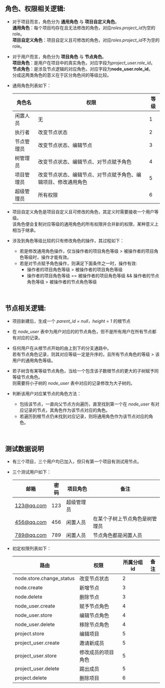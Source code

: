 ## 角色、权限相关逻辑:

 - 对于项目而言，角色分为 **通用角色** 与 **项目自定义角色**。  
    **通用角色**：每个项目均存在且无法修改的角色，对应*roles.project_id*为空的role。  
    **项目自定义角色**：项目自定义且可修改的角色，对应*roles.project_id*不为空的role。  

 - 对于用户而言，角色分为 **项目角色** 与 **节点角色**。  
    **项目角色**：是用户在项目中的真实角色，对应字段为*project_user.role_id*。  
    **节点角色**：是涉及节点逻辑的对应角色，对应字段为**node_user.role_id**。  
    分成这两类角色的意义在于区分角色间的等级比较。  

 - 通用角色列表如下：  

    | 角色名 | 权限 | 等级 |
    | --- | --- | --- |
    | 闲置人员 | 无 | 1 |
    | 执行者 | 改变节点状态 | 2 |
    | 节点管理员 | 改变节点状态、编辑节点 | 3 |
    | 树管理员 | 改变节点状态、编辑节点、对节点赋予角色 | 4 |
    | 项目管理员 | 改变节点状态、编辑节点、对节点赋予角色、编辑项目、修改通用角色 | 5 |
    | 超级管理员 | 所有权限 | 6 |


 - 项目自定义角色是项目自定义且可修改的角色，其定义时需要接收一个用户等级。  
    该角色便会复制对应等级的通用角色的所有权限并合并新的权限，某种意义上相当于继承。

 - 涉及到角色等级比较的只有修改角色的操作，其过程如下：
    - 若是修改通用角色操作，仅当操作者的项目角色等级 > 被操作者的项目角色等级时，操作才能有效。
    - 若是对节点赋予角色操作，则满足下面条件之一时，操作有效:
        - 操作者的项目角色等级 > 被操作者的项目角色等级
        - 操作者的项目角色等级 == 被操作者的项目角色等级 && 操作者的节点角色等级 > 被操作者的节点角色等级

<br>

## 节点相关逻辑:

 - 项目新建后，生成一个 *parent_id = null，height = 1* 的根节点

 - 在 *node_user* 表中为用户对应的的节点角色，但不是所有用户在所有节点都有对应的记录。

 - 任何用户在从根节点开始的由上到下的分支通路中。  
    若有节点角色记录，则其对应等级一定是升序的，且所有节点角色的等级 > 该用户的通用角色等级。

 - 若子树含有某等级节点角色，当给一个包含该子数根节点的更大的子树赋予同等级节点角色。  
    则需要将小子树的 *node_user* 表中对应的记录修改为大子树的。

 - 判断该用户对应某节点的角色方法：
    - 包括该节点，一直向父节点方向遍历，直至找到第一个在 *node_user* 有对应记录的节点，其角色作为该节点对应的角色。
    - 若遍历到根节点仍未找到对应记录，则将通用角色作为该节点对应的角色。

<br>

## 测试数据说明

 - 有三个项目，三个用户均已加入，但只有第一个项目有测试用节点。

 - 三个测试用户如下：  

    | 邮箱 | 密码 | 项目角色 | 备注 |
    | --- | --- | --- | --- |
    | 123@qq.com | 123 | 超级管理员 |  |
    | 456@qq.com | 456 | 闲置人员 | 在某个子树上节点角色是树管理员 |
    | 789@qq.com | 789 | 闲置人员 | 节点角色都是闲置人员 |



 - 初定权限列表如下：  

    | 路由 | 权限 | 所属分组id | 备注 |
    | --- | --- | --- | --- |
    | node.store.change_status | 改变节点状态 | 2 |  |
    | node.create | 新增节点 | 3 |  |
    | node.delete | 删除节点 | 3 |  |
    | node_user.create | 赋予节点角色 | 4 |  |
    | node_user.store | 编辑节点角色 | 4 |  |
    | node_user.delete | 移除节点角色 | 4 |  |
    | project.store | 编辑项目 | 5 |  |
    | project_user.create | 邀请新成员 | 5 |  |
    | project_user.store | 修改成员的项目角色 | 5 |  |
    | project_user.delete | 踢出成员 | 5 |  |
    | project.delete | 删除项目 | 6 |  |


